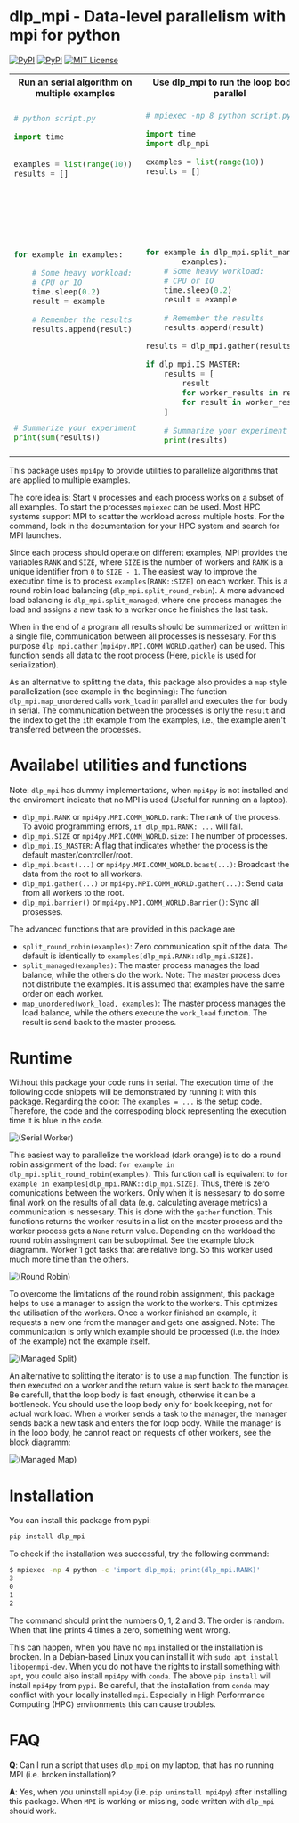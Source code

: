 # dlp_mpi - Data-level parallelism with mpi for python

[![PyPI](https://img.shields.io/pypi/v/dlp_mpi.svg)](https://pypi.org/project/dlp-mpi)
[![PyPI](https://img.shields.io/pypi/dm/dlp_mpi)](https://pypi.org/project/dlp-mpi)
[![MIT License](https://img.shields.io/badge/license-MIT-blue.svg)](https://raw.githubusercontent.com/fgnt/dlp_mpi/master/LICENSE)

<table>
<tr>
<th>
Run an serial algorithm on multiple examples
</th>
<th>
Use dlp_mpi to run the loop body in parallel
</th>
<th>
Use dlp_mpi to run a function in parallel
</th>
</tr>
<tr>
<td>

```python
# python script.py

import time


examples = list(range(10))
results = []








for example in examples:

    # Some heavy workload:
    # CPU or IO
    time.sleep(0.2)
    result = example

    # Remember the results
    results.append(result)










# Summarize your experiment
print(sum(results))
```
</td>
<td>

```python
# mpiexec -np 8 python script.py

import time
import dlp_mpi

examples = list(range(10))
results = []








for example in dlp_mpi.split_managed(
        examples):
    # Some heavy workload:
    # CPU or IO
    time.sleep(0.2)
    result = example

    # Remember the results
    results.append(result)

results = dlp_mpi.gather(results)

if dlp_mpi.IS_MASTER:
    results = [
        result
        for worker_results in results
        for result in worker_results
    ]
    
    # Summarize your experiment
    print(results)
```
</td>
<td>

```python
# mpiexec -np 8 python script.py

import time
import dlp_mpi

examples = list(range(10))
results = []

def work_load(example):
    # Some heavy workload:
    # CPU or IO
    time.sleep(0.2)
    result = example
    return result

for result in dlp_mpi.map_unordered(
        work_load, examples):





    # Remember the results
    results.append(result)









if dlp_mpi.IS_MASTER:
    # Summarize your experiment
    print(results)
```
</td>
</tr>
</table>

This package uses `mpi4py` to provide utilities to parallelize algorithms that are applied to multiple examples.

The core idea is: Start `N` processes and each process works on a subset of all examples.
To start the processes `mpiexec` can be used. Most HPC systems support MPI to scatter the workload across multiple hosts. For the command, look in the documentation for your HPC system and search for MPI launches.

Since each process should operate on different examples, MPI provides the variables `RANK` and `SIZE`, where `SIZE` is the number of workers and `RANK` is a unique identifier from `0` to `SIZE - 1`.
The easiest way to improve the execution time is to process `examples[RANK::SIZE]` on each worker.
This is a round robin load balancing (`dlp_mpi.split_round_robin`).
A more advanced load balancing is `dlp_mpi.split_managed`, where one process manages the load and assigns a new task to a worker once he finishes the last task.

When in the end of a program all results should be summarized or written in a single file, communication between all processes is nessesary.
For this purpose `dlp_mpi.gather` (`mpi4py.MPI.COMM_WORLD.gather`) can be used. This function sends all data to the root process (Here, `pickle` is used for serialization).

As an alternative to splitting the data, this package also provides a `map` style parallelization (see example in the beginning):
The function `dlp_mpi.map_unordered` calls `work_load` in parallel and executes the `for` body in serial.
The communication between the processes is only the `result` and the index to get the `i`th example from the examples, i.e., the example aren't transferred between the processes.

# Availabel utilities and functions

Note: `dlp_mpi` has dummy implementations, when `mpi4py` is not installed and the enviroment indicate that no MPI is used (Useful for running on a laptop).

 - `dlp_mpi.RANK` or `mpi4py.MPI.COMM_WORLD.rank`: The rank of the process. To avoid programming errors, `if dlp_mpi.RANK: ...` will fail.
 - `dlp_mpi.SIZE` or `mpi4py.MPI.COMM_WORLD.size`: The number of processes.
 - `dlp_mpi.IS_MASTER`: A flag that indicates whether the process is the default master/controller/root.
 - `dlp_mpi.bcast(...)` or `mpi4py.MPI.COMM_WORLD.bcast(...)`: Broadcast the data from the root to all workers.
 - `dlp_mpi.gather(...)` or `mpi4py.MPI.COMM_WORLD.gather(...)`: Send data from all workers to the root.
 - `dlp_mpi.barrier()` or `mpi4py.MPI.COMM_WORLD.Barrier()`: Sync all prosesses.

The advanced functions that are provided in this package are

 - `split_round_robin(examples)`: Zero communication split of the data. The default is identically to `examples[dlp_mpi.RANK::dlp_mpi.SIZE]`.
 - `split_managed(examples)`: The master process manages the load balance, while the others do the work. Note: The master process does not distribute the examples. It is assumed that examples have the same order on each worker.
 - `map_unordered(work_load, examples)`: The master process manages the load balance, while the others execute the `work_load` function. The result is send back to the master process.


# Runtime

Without this package your code runs in serial.
The execution time of the following code snippets will be demonstrated by running it with this package.
Regarding the color: The `examples = ...` is the setup code.
Therefore, the code and the correspoding block representing the execution time it is blue in the code.

![(Serial Worker)](doc/tikz_split_managed_serial.svg)

This easiest way to parallelize the workload (dark orange) is to do a round robin assignment of the load:
`for example in dlp_mpi.split_round_robin(examples)`.
This function call is equivalent to `for example in examples[dlp_mpi.RANK::dlp_mpi.SIZE]`.
Thus, there is zero comunications between the workers.
Only when it is nessesary to do some final work on the results of all data (e.g. calculating average metrics) a communication is nessesary.
This is done with the `gather` function.
This functions returns the worker results in a list on the master process and the worker process gets a `None` return value.
Depending on the workload the round robin assingment can be suboptimal.
See the example block diagramm.
Worker 1 got tasks that are relative long.
So this worker used much more time than the others.

![(Round Robin)](doc/tikz_split_managed_rr.svg)

To overcome the limitations of the round robin assignment, this package helps to use a manager to assign the work to the workers.
This optimizes the utilisation of the workers.
Once a worker finished an example, it requests a new one from the manager and gets one assigned.
Note: The communication is only which example should be processed (i.e. the index of the example) not the example itself.

![(Managed Split)](doc/tikz_split_managed_split.svg)

An alternative to splitting the iterator is to use a `map` function.
The function is then executed on a worker and the return value is sent back to the manager.
Be carefull, that the loop body is fast enough, otherwise it can be a bottleneck.
You should use the loop body only for book keeping, not for actual work load.
When a worker sends a task to the manager, the manager sends back a new task and enters the for loop body. 
While the manager is in the loop body, he cannot react on requests of other workers, see the block diagramm:

![(Managed Map)](doc/tikz_split_managed_map.svg)


# Installation

You can install this package from pypi:
```bash
pip install dlp_mpi
```

To check if the installation was successful, try the following command:
```bash 
$ mpiexec -np 4 python -c 'import dlp_mpi; print(dlp_mpi.RANK)'
3
0
1
2
```
The command should print the numbers 0, 1, 2 and 3.
The order is random.
When that line prints 4 times a zero, something went wrong.

This can happen, when you have no `mpi` installed or the installation is brocken.
In a Debian-based Linux you can install it with `sudo apt install libopenmpi-dev`.
When you do not have the rights to install something with `apt`, you could also install `mpi4py` with `conda`.
The above `pip install` will install `mpi4py` from `pypi`.
Be careful, that the installation from `conda` may conflict with your locally installed `mpi`. 
Especially in High Performance Computing (HPC) environments this can cause troubles.

# FAQ

**Q**: Can I run a script that uses `dlp_mpi` on my laptop, that has no running MPI (i.e. broken installation)?

**A**: Yes, when you uninstall `mpi4py` (i.e. `pip uninstall mpi4py`) after installing this package. When `MPI` is working or missing, code written with `dlp_mpi` should work.
